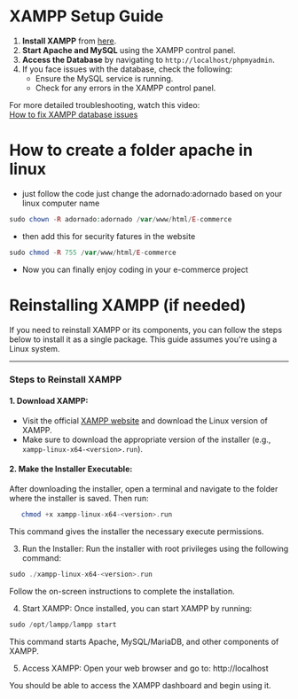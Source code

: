 
# XAMPP Setup Guide

1. **Install XAMPP** from [here](https://www.apachefriends.org/index.html).
2. **Start Apache and MySQL** using the XAMPP control panel.
3. **Access the Database** by navigating to `http://localhost/phpmyadmin`.
4. If you face issues with the database, check the following:
   - Ensure the MySQL service is running.
   - Check for any errors in the XAMPP control panel.

For more detailed troubleshooting, watch this video:  
[How to fix XAMPP database issues](https://www.youtube.com/watch?v=84IOtc05TuA)


# How to create a folder apache in linux
- just follow the code just change the adornado:adornado based on your linux computer name
```php
sudo chown -R adornado:adornado /var/www/html/E-commerce
```
- then add this for security fatures in the website

```php
sudo chmod -R 755 /var/www/html/E-commerce
```
- Now you can finally  enjoy coding in your e-commerce project

# Reinstalling XAMPP (if needed)

If you need to reinstall XAMPP or its components, you can follow the steps below to install it as a single package. This guide assumes you're using a Linux system.

---

### Steps to Reinstall XAMPP

#### 1. **Download XAMPP:**
   - Visit the official [XAMPP website](https://www.apachefriends.org/index.html) and download the Linux version of XAMPP.
   - Make sure to download the appropriate version of the installer (e.g., `xampp-linux-x64-<version>.run`).

#### 2. **Make the Installer Executable:**
   After downloading the installer, open a terminal and navigate to the folder where the installer is saved. Then run:

```php
   chmod +x xampp-linux-x64-<version>.run
```

This command gives the installer the necessary execute permissions.

3. Run the Installer:
Run the installer with root privileges using the following command:

```php
sudo ./xampp-linux-x64-<version>.run
```
Follow the on-screen instructions to complete the installation.

4. Start XAMPP:
Once installed, you can start XAMPP by running:

```php
sudo /opt/lampp/lampp start
```
This command starts Apache, MySQL/MariaDB, and other components of XAMPP.

5. Access XAMPP:
Open your web browser and go to:
http://localhost


You should be able to access the XAMPP dashboard and begin using it.


